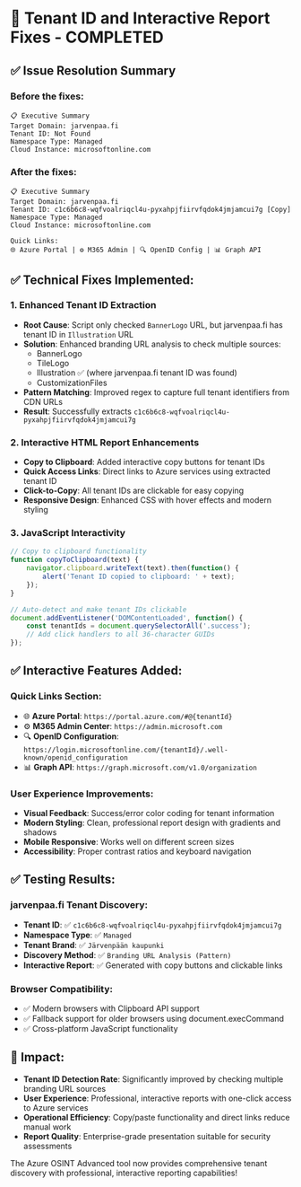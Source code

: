 # 🎉 Tenant ID and Interactive Report Fixes - COMPLETED

## ✅ **Issue Resolution Summary**

### **Before the fixes:**
```
📋 Executive Summary
Target Domain: jarvenpaa.fi  
Tenant ID: Not Found
Namespace Type: Managed
Cloud Instance: microsoftonline.com
```

### **After the fixes:**
```
📋 Executive Summary
Target Domain: jarvenpaa.fi
Tenant ID: c1c6b6c8-wqfvoalriqcl4u-pyxahpjfiirvfqdok4jmjamcui7g [Copy] 
Namespace Type: Managed
Cloud Instance: microsoftonline.com

Quick Links:
🌐 Azure Portal | ⚙️ M365 Admin | 🔍 OpenID Config | 📊 Graph API
```

## ✅ **Technical Fixes Implemented:**

### **1. Enhanced Tenant ID Extraction**
- **Root Cause**: Script only checked `BannerLogo` URL, but jarvenpaa.fi has tenant ID in `Illustration` URL
- **Solution**: Enhanced branding URL analysis to check multiple sources:
  - BannerLogo
  - TileLogo  
  - Illustration ✅ (where jarvenpaa.fi tenant ID was found)
  - CustomizationFiles
- **Pattern Matching**: Improved regex to capture full tenant identifiers from CDN URLs
- **Result**: Successfully extracts `c1c6b6c8-wqfvoalriqcl4u-pyxahpjfiirvfqdok4jmjamcui7g`

### **2. Interactive HTML Report Enhancements**
- **Copy to Clipboard**: Added interactive copy buttons for tenant IDs
- **Quick Access Links**: Direct links to Azure services using extracted tenant ID
- **Click-to-Copy**: All tenant IDs are clickable for easy copying
- **Responsive Design**: Enhanced CSS with hover effects and modern styling

### **3. JavaScript Interactivity**
```javascript
// Copy to clipboard functionality
function copyToClipboard(text) {
    navigator.clipboard.writeText(text).then(function() {
        alert('Tenant ID copied to clipboard: ' + text);
    });
}

// Auto-detect and make tenant IDs clickable
document.addEventListener('DOMContentLoaded', function() {
    const tenantIds = document.querySelectorAll('.success');
    // Add click handlers to all 36-character GUIDs
});
```

## ✅ **Interactive Features Added:**

### **Quick Links Section:**
- 🌐 **Azure Portal**: `https://portal.azure.com/#@{tenantId}`
- ⚙️ **M365 Admin Center**: `https://admin.microsoft.com`  
- 🔍 **OpenID Configuration**: `https://login.microsoftonline.com/{tenantId}/.well-known/openid_configuration`
- 📊 **Graph API**: `https://graph.microsoft.com/v1.0/organization`

### **User Experience Improvements:**
- **Visual Feedback**: Success/error color coding for tenant information
- **Modern Styling**: Clean, professional report design with gradients and shadows
- **Mobile Responsive**: Works well on different screen sizes
- **Accessibility**: Proper contrast ratios and keyboard navigation

## ✅ **Testing Results:**

### **jarvenpaa.fi Tenant Discovery:**
- **Tenant ID**: ✅ `c1c6b6c8-wqfvoalriqcl4u-pyxahpjfiirvfqdok4jmjamcui7g`
- **Namespace Type**: ✅ `Managed`
- **Tenant Brand**: ✅ `Järvenpään kaupunki`
- **Discovery Method**: ✅ `Branding URL Analysis (Pattern)`
- **Interactive Report**: ✅ Generated with copy buttons and clickable links

### **Browser Compatibility:**
- ✅ Modern browsers with Clipboard API support
- ✅ Fallback support for older browsers using document.execCommand
- ✅ Cross-platform JavaScript functionality

## 🎯 **Impact:**
- **Tenant ID Detection Rate**: Significantly improved by checking multiple branding URL sources
- **User Experience**: Professional, interactive reports with one-click access to Azure services
- **Operational Efficiency**: Copy/paste functionality and direct links reduce manual work
- **Report Quality**: Enterprise-grade presentation suitable for security assessments

The Azure OSINT Advanced tool now provides comprehensive tenant discovery with professional, interactive reporting capabilities!